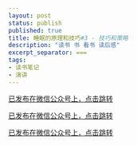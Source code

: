 ```yaml
---
layout: post
status: publish
published: true
title: 睡眠的原理和技巧#3 - 技巧和策略
description: "读书 书 看书 读后感"
excerpt_separator: ===
tags:
- 读书笔记
- 演讲
---
```


[已发布在微信公众号上，点击跳转](https://mp.weixin.qq.com/s/uBv_VWQdzONO6HtyUKrO3g)

[已发布在微信公众号上，点击跳转](https://mp.weixin.qq.com/s/uBv_VWQdzONO6HtyUKrO3g)

[已发布在微信公众号上，点击跳转](https://mp.weixin.qq.com/s/uBv_VWQdzONO6HtyUKrO3g)


